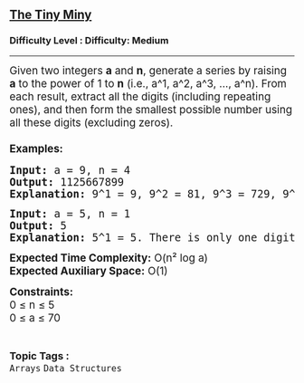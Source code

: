 <h2><a href="https://www.geeksforgeeks.org/problems/the-tiny-miny2541/1?page=1&difficulty=Medium&status=attempted&sortBy=accuracy">The Tiny Miny</a></h2><h3>Difficulty Level : Difficulty: Medium</h3><hr><div class="problems_problem_content__Xm_eO"><p><span style="font-size: 14pt;">Given two integers <strong>a</strong> and <strong>n</strong>, generate a series by raising <strong>a</strong> to the power of 1 to <strong>n</strong> (i.e., a^1, a^2, a^3, ..., a^n). From each result, extract all the digits (including repeating ones), and then form the smallest possible number using all these digits (excluding zeros).</span></p>
<h3><span style="font-size: 14pt;">Examples:</span></h3>
<pre><span style="font-size: 14pt;"><strong>Input:</strong> a = 9, n = 4</span><br><span style="font-size: 14pt;"><strong>Output:</strong> 1125667899</span><br><span style="font-size: 14pt;"><strong>Explanation: </strong></span><span style="font-size: 14pt;">9^1 = 9, 9^2 = 81, 9^3 = 729, 9^4 = 6561. </span><span style="font-size: 14pt;">The digits from these values are: 9, 81, 729, 6561. </span><span style="font-size: 14pt;">All digits combined form: 9817296561. </span><span style="font-size: 14pt;">By rearranging these digits, the smallest possible number is 1125667899.</span></pre>
<pre><span style="font-size: 14pt;"><strong>Input:</strong> a = 5, n = 1</span><br><span style="font-size: 14pt;"><strong>Output:</strong> 5</span><br><span style="font-size: 14pt;"><strong>Explanation: </strong></span><span style="font-size: 14pt;">5^1 = 5. </span><span style="font-size: 14pt;">There is only one digit, so the smallest number is 5.</span></pre>
<p><span style="font-size: 14pt;"><strong>Expected Time Complexity:</strong> O(n² log a)</span><br><span style="font-size: 14pt;"><strong>Expected Auxiliary Space:</strong> O(1)</span></p>
<p><span style="font-size: 14pt;"><strong>Constraints:&nbsp; &nbsp;<br></strong></span><span style="font-size: 14pt;">0 ≤ n ≤ 5<br>0 ≤ a ≤ 70</span></p></div><br><p><span style=font-size:18px><strong>Topic Tags : </strong><br><code>Arrays</code>&nbsp;<code>Data Structures</code>&nbsp;